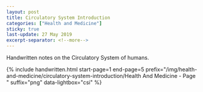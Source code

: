 ```yaml
---
layout: post
title: Circulatory System Introduction
categories: ["Health and Medicine"]
sticky: true
last-update: 27 May 2019
excerpt-separator: <!--more-->
---
```


Handwritten notes on the Circulatory System of humans.

{% include handwritten.html start-page=1 end-page=5 prefix="/img/health-and-medicine/circulatory-system-introduction/Health And Medicine - Page " suffix="png" data-lightbox="csi" %}

